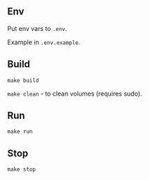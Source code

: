 ## Env
Put env vars to `.env`.

Example in `.env.example`.

## Build
`make build`

`make clean` - to clean volumes (requires sudo).

## Run
`make run`

## Stop
`make stop`